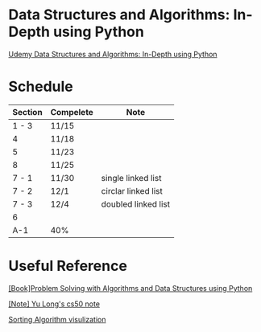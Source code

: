 # Data Structures and Algorithms: In-Depth using Python

[Udemy Data Structures and Algorithms: In-Depth using Python](https://www.udemy.com/course/learning-data-structures-algorithms-in-python-from-scratch/learn/lecture/14520138#overview)

# Schedule

| Section | Compelete | Note  |
|---------|-----------|-------|
| 1 - 3   | 11/15     |  |
|4        |11/18      ||
|5|11/23||
|8|11/25||
|7 - 1|11/30|single linked list
|7 - 2|12/1|circlar linked list
|7 - 3|12/4|doubled linked list
6|||
|A-1|40%||

# Useful Reference

[[Book]Problem Solving with Algorithms and Data Structures using Python](https://runestone.academy/runestone/books/published/pythonds3/index.html?fbclid=IwAR1Tl-_QijJadBJv-hytIEcAQskp02vBinhhLaYdg7zPMWqMEBN_6j185nI)

[[Note] Yu Long's cs50 note](https://github.com/YLTsai0609/cs50)

[Sorting Algorithm visulization](https://visualgo.net/bn/sorting)
